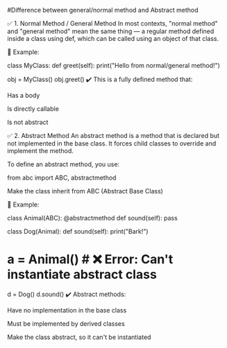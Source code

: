 #Difference between general/normal method and Abstract method

✅ 1. Normal Method / General Method
In most contexts, "normal method" and "general method" mean the same thing — a regular method defined inside a class using def, which can be called using an object of that class.

🔹 Example:

class MyClass:
    def greet(self):
        print("Hello from normal/general method!")

obj = MyClass()
obj.greet()
✔️ This is a fully defined method that:

Has a body

Is directly callable

Is not abstract

✅ 2. Abstract Method
An abstract method is a method that is declared but not implemented in the base class. It forces child classes to override and implement the method.

To define an abstract method, you use:

from abc import ABC, abstractmethod

Make the class inherit from ABC (Abstract Base Class)

🔹 Example:

class Animal(ABC):
    @abstractmethod
    def sound(self):
        pass

class Dog(Animal):
    def sound(self):
        print("Bark!")

# a = Animal()  # ❌ Error: Can't instantiate abstract class
d = Dog()
d.sound()
✔️ Abstract methods:

Have no implementation in the base class

Must be implemented by derived classes

Make the class abstract, so it can't be instantiated

